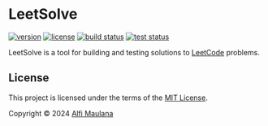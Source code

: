 # LeetSolve

[![version](https://img.shields.io/github/v/release/threeal/leetsolve?style=flat-square)](https://github.com/threeal/leetsolve/releases)
[![license](https://img.shields.io/github/license/threeal/leetsolve?style=flat-square)](./LICENSE)
[![build status](https://img.shields.io/github/actions/workflow/status/threeal/leetsolve/build.yaml?branch=main&style=flat-square)](https://github.com/threeal/leetsolve/actions/workflows/build.yaml)
[![test status](https://img.shields.io/github/actions/workflow/status/threeal/leetsolve/test.yaml?branch=main&label=test&style=flat-square)](https://github.com/threeal/leetsolve/actions/workflows/test.yaml)

LeetSolve is a tool for building and testing solutions to [LeetCode](https://leetcode.com/) problems.

## License

This project is licensed under the terms of the [MIT License](./LICENSE).

Copyright © 2024 [Alfi Maulana](https://github.com/threeal)
